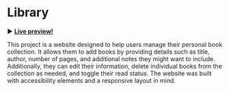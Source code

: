 # Library

:arrow_forward:  **[Live preview!](https://nekosoffy.github.io/library/)**

This project is a website designed to help users manage their personal book collection. It allows them to add books by providing details such as title, author, number of pages, and additional notes they might want to include. Additionally, they can edit their information, delete individual books from the collection as needed, and toggle their read status. The website was built with accessibility elements and a responsive layout in mind.
